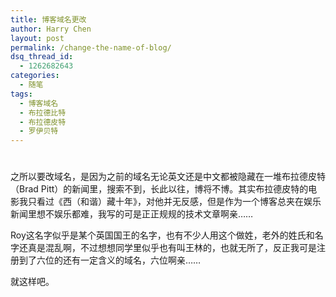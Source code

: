 ```yaml
---
title: 博客域名更改
author: Harry Chen
layout: post
permalink: /change-the-name-of-blog/
dsq_thread_id:
  - 1262682643
categories:
  - 随笔
tags:
  - 博客域名
  - 布拉德比特
  - 布拉德皮特
  - 罗伊贝特
---
```

# 

之所以要改域名，是因为之前的域名无论英文还是中文都被隐藏在一堆布拉德皮特（Brad Pitt）的新闻里，搜索不到，长此以往，博将不博。其实布拉德皮特的电影我只看过《西（和谐）藏十年》，对他并无反感，但是作为一个博客总夹在娱乐新闻里想不娱乐都难，我写的可是正正规规的技术文章啊亲……

Roy这名字似乎是某个英国国王的名字，也有不少人用这个做姓，老外的姓氏和名字还真是混乱啊，不过想想同学里似乎也有叫王林的，也就无所了，反正我可是注册到了六位的还有一定含义的域名，六位啊亲……

就这样吧。